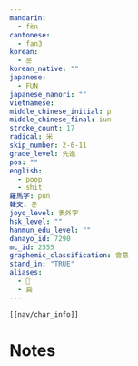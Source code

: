```yaml
---
mandarin:
  - fèn
cantonese:
  - fan3
korean:
  - 분
korean_native: ""
japanese:
  - FUN
japanese_nanori: ""
vietnamese:
middle_chinese_initial: p
middle_chinese_final: ɨun
stroke_count: 17
radical: 米
skip_number: 2-6-11
grade_level: 先進
pos: ""
english:
  - poop
  - shit
羅馬字: pun
韓文: 푼
joyo_level: 表外字
hsk_level: ""
hanmun_edu_level: ""
danayo_id: 7290
mc_id: 2555
graphemic_classification: 會意
stand_in: "TRUE"
aliases:
  - 𥻔
  - 粪
---
```

```meta-bind-embed
[[nav/char_info]]
```

# Notes
